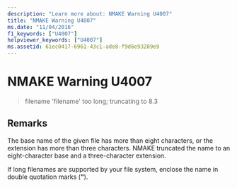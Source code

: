 ```yaml
---
description: "Learn more about: NMAKE Warning U4007"
title: "NMAKE Warning U4007"
ms.date: "11/04/2016"
f1_keywords: ["U4007"]
helpviewer_keywords: ["U4007"]
ms.assetid: 61ec0417-6961-43c1-ade8-f9d6e93289e9
---
```

# NMAKE Warning U4007

> filename 'filename' too long; truncating to 8.3

## Remarks

The base name of the given file has more than eight characters, or the extension has more than three characters. NMAKE truncated the name to an eight-character base and a three-character extension.

If long filenames are supported by your file system, enclose the name in double quotation marks (**"**).
